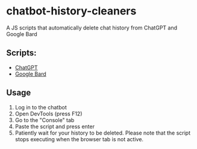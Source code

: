 # chatbot-history-cleaners
A JS scripts that automatically delete chat history from ChatGPT and Google Bard

## Scripts:
* [ChatGPT](https://github.com/wprusik/chatbot-history-cleaners/blob/main/chatgpt.js)
* [Google Bard](https://github.com/wprusik/chatbot-history-cleaners/blob/main/bard.js)

## Usage
1. Log in to the chatbot
2. Open DevTools (press F12)
3. Go to the "Console" tab
4. Paste the script  and press enter
5. Patiently wait for your history to be deleted. Please note that the script stops executing when the browser tab is not active.
